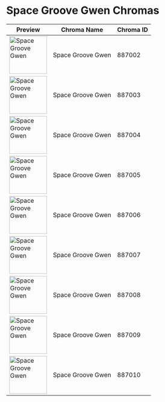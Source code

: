# Space Groove Gwen Chromas

| Preview | Chroma Name | Chroma ID |
|---|---|---|
| <img src='https://raw.communitydragon.org/latest/plugins/rcp-be-lol-game-data/global/default/v1/champion-chroma-images/887/887002.png' alt='Space Groove Gwen' width='100'> | Space Groove Gwen | 887002 |
| <img src='https://raw.communitydragon.org/latest/plugins/rcp-be-lol-game-data/global/default/v1/champion-chroma-images/887/887003.png' alt='Space Groove Gwen' width='100'> | Space Groove Gwen | 887003 |
| <img src='https://raw.communitydragon.org/latest/plugins/rcp-be-lol-game-data/global/default/v1/champion-chroma-images/887/887004.png' alt='Space Groove Gwen' width='100'> | Space Groove Gwen | 887004 |
| <img src='https://raw.communitydragon.org/latest/plugins/rcp-be-lol-game-data/global/default/v1/champion-chroma-images/887/887005.png' alt='Space Groove Gwen' width='100'> | Space Groove Gwen | 887005 |
| <img src='https://raw.communitydragon.org/latest/plugins/rcp-be-lol-game-data/global/default/v1/champion-chroma-images/887/887006.png' alt='Space Groove Gwen' width='100'> | Space Groove Gwen | 887006 |
| <img src='https://raw.communitydragon.org/latest/plugins/rcp-be-lol-game-data/global/default/v1/champion-chroma-images/887/887007.png' alt='Space Groove Gwen' width='100'> | Space Groove Gwen | 887007 |
| <img src='https://raw.communitydragon.org/latest/plugins/rcp-be-lol-game-data/global/default/v1/champion-chroma-images/887/887008.png' alt='Space Groove Gwen' width='100'> | Space Groove Gwen | 887008 |
| <img src='https://raw.communitydragon.org/latest/plugins/rcp-be-lol-game-data/global/default/v1/champion-chroma-images/887/887009.png' alt='Space Groove Gwen' width='100'> | Space Groove Gwen | 887009 |
| <img src='https://raw.communitydragon.org/latest/plugins/rcp-be-lol-game-data/global/default/v1/champion-chroma-images/887/887010.png' alt='Space Groove Gwen' width='100'> | Space Groove Gwen | 887010 |
